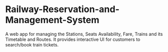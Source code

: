 # Railway-Reservation-and-Management-System
A web app for managing the Stations, Seats Availability, Fare, Trains and its Timetable and Routes. It provides interactive UI for customers to search/book train tickets.
